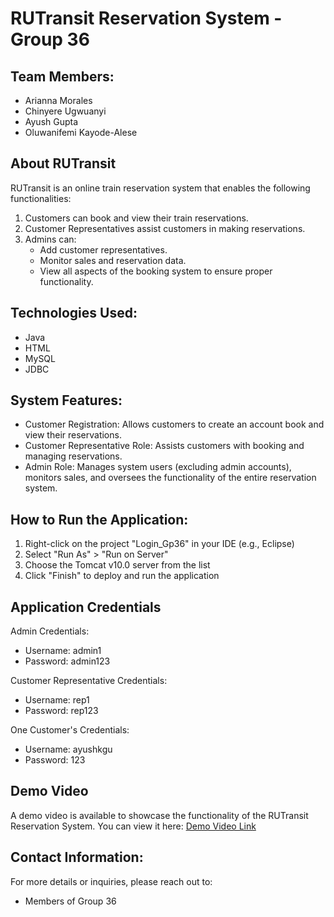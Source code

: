RUTransit Reservation System - Group 36
====================================

Team Members:
-------------
- Arianna Morales
- Chinyere Ugwuanyi
- Ayush Gupta
- Oluwanifemi Kayode-Alese


About RUTransit
---------------
RUTransit is an online train reservation system that enables the following functionalities:

1. Customers can book and view their train reservations.
2. Customer Representatives assist customers in making reservations.
3. Admins can:
   - Add customer representatives.
   - Monitor sales and reservation data.
   - View all aspects of the booking system to ensure proper functionality.


Technologies Used:
------------------
- Java
- HTML
- MySQL
- JDBC


System Features:
----------------
- Customer Registration: Allows customers to create an account book and view their reservations.
- Customer Representative Role: Assists customers with booking and managing reservations.
- Admin Role: Manages system users (excluding admin accounts), monitors sales, and oversees the functionality of the entire reservation system.


How to Run the Application:
---------------------------
1) Right-click on the project "Login_Gp36" in your IDE (e.g., Eclipse)
2) Select "Run As" > "Run on Server"
3) Choose the Tomcat v10.0 server from the list
4) Click "Finish" to deploy and run the application

Application Credentials
------------------------
Admin Credentials:
- Username: admin1
- Password: admin123

Customer Representative Credentials:
- Username: rep1
- Password: rep123

One Customer's Credentials:
- Username: ayushkgu
- Password: 123

Demo Video
-----------
A demo video is available to showcase the functionality of the RUTransit Reservation System. You can view it here: [Demo Video Link](https://drive.google.com/file/d/1UhCS3R5uDLBZmoqM7WgZeegjtitZLWYP/view?usp=sharing) 



Contact Information:
--------------------
For more details or inquiries, please reach out to:
- Members of Group 36

